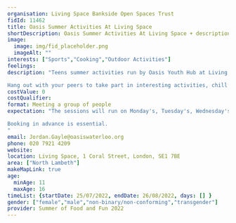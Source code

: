 ```yaml
---
organisation: Living Space Bankside Open Spaces Trust
fidId: 11462
title: Oasis Summer Activities At Living Space
shortDescription: Oasis Summer Activities At Living Space + description
image:
  image: img/fid_placeholder.png
  imageAlt: ""
interests: ["Sports","Cooking","Outdoor Activities"]
feelings:
description: "Teens summer activities run by Oasis Youth Hub at Living Space in Waterloo including cooking, arts and crafts, outdoor sports in football cage, CV and school prep, various workshops.

Hang out with your peers to take part in interesting activities, chill out or make it high energy - its up to you. Lots of activities to chose from, also mentoring from experienced youth workers if you need a chat!"
costValue: 0
costQualifier: 
format: Meeting a group of people
expectation: "The sessions will run on Monday's, Tuesday's, Wednesday's and Friday's but the times vary. please email Jordan Gayle for more information. 

Booking in advance is essential. 
"
email: Jordan.Gayle@oasiswaterloo.org
phone: 020 7921 4209
website: 
location: Living Space, 1 Coral Street, London, SE1 7BE
area: ["North Lambeth"]
makeMapLink: true
age:
  minAge: 11
  maxAge: 16
timeList: {startDate: 25/07/2022, endDate: 26/08/2022, days: [] }
gender: ["female","male","non-binary/non-conforming","transgender"]
provider: Summer of Food and Fun 2022
---
```


